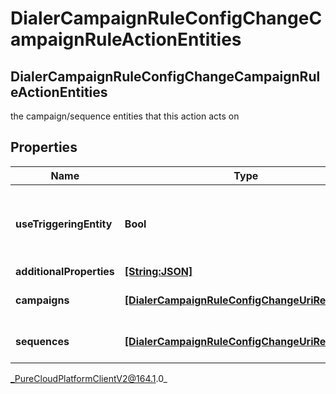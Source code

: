 # DialerCampaignRuleConfigChangeCampaignRuleActionEntities

## DialerCampaignRuleConfigChangeCampaignRuleActionEntities
the campaign/sequence entities that this action acts on

## Properties

|Name | Type | Description | Notes|
|------------ | ------------- | ------------- | -------------|
| **useTriggeringEntity** | **Bool** | Whether this action should act on the entity that triggered it | [optional] |
| **additionalProperties** | [**[String:JSON]**](JSON) |  | [optional] |
| **campaigns** | [**[DialerCampaignRuleConfigChangeUriReference]**]([DialerCampaignRuleConfigChangeUriReference]) | A list of campaignIds to act on | [optional] |
| **sequences** | [**[DialerCampaignRuleConfigChangeUriReference]**]([DialerCampaignRuleConfigChangeUriReference]) | A list of sequenceIds to act on | [optional] |



_PureCloudPlatformClientV2@164.1.0_
